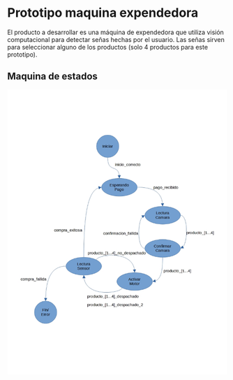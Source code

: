 # Prototipo maquina expendedora
El producto a desarrollar es una máquina de expendedora que utiliza visión computacional para detectar señas hechas por el usuario.
Las señas sirven para seleccionar alguno de los productos (solo 4 productos para este prototipo).
## Maquina de estados
![alt text](https://github.com/zahid1905/prototipo_maquina_expendedora/raw/master/maquinaestados.jpg)
